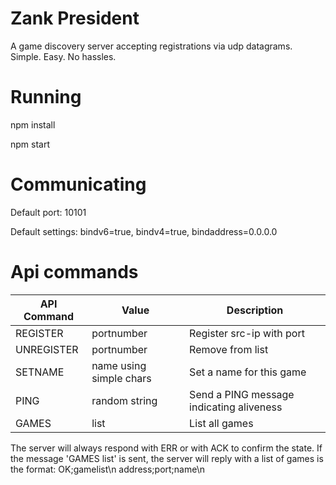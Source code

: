 # Zank President
A game discovery server accepting registrations via udp datagrams.
Simple. Easy. No hassles.

# Running
npm install

npm start

# Communicating
Default port: 10101

Default settings: bindv6=true, bindv4=true, bindaddress=0.0.0.0

# Api commands
|API Command|Value|Description|
|-|-|-|
|REGISTER|portnumber|Register src-ip with port|
|UNREGISTER|portnumber|Remove from list|
|SETNAME|name using simple chars|Set a name for this game|
|PING|random string|Send a PING message indicating aliveness|
|GAMES|list|List all games|

The server will always respond with ERR or with ACK to confirm the state.
If the message 'GAMES list' is sent, the server will reply with a list of games is the format:
OK;gamelist\n
address;port;name\n